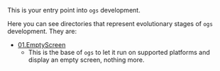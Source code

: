 This is your entry point into `ogs` development.

Here you can see directories that represent evolutionary stages of `ogs`
development. They are:

* [01.EmptyScreen][01.EmptyScreen]
    * This is the base of `ogs` to let it run on supported platforms and display an empty screen, nothing more.

[01.EmptyScreen]: 01.EmptyScreen

